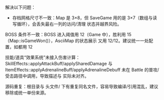 解决以下问题：

 - 存档网格尺寸不一致：Map 是 3×8，但 SaveGame 用的是 3×7（数组与读写循环），会丢失最右一列的访问/清理
    状态并越界风险。

BOSS 条件不一致：BOSS 进入阈值用 12（Game 中），胜利用 15（Map::isGameWon()），AsciiMap 的状态展示
  又用 12/12。建议统一一处配置，如都用 12

技能/道具“效果系统”未接入伤害计算：SkillEffects::applyAttackBuff/applySharedDamage 与
  ItemEffects::applyAdrenalineBuff/applyAdrenalineDebuff 未在 Battle 的普攻/受击路径中调用，导致描述与
  实际未对齐。

源码重复：根目录与 头文件/ 下有重复同名文件，容易导致编译/引用混乱，建议移除或统一单份来源。